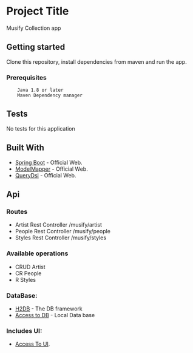 #   Project Title
Musify Collection app

##  Getting started
Clone this repository, install dependencies from maven and run the app.

### Prerequisites
```
    Java 1.8 or later
    Maven Dependency manager

```
## Tests
No tests for this application

## Built With
* [Spring Boot](https://projects.spring.io/spring-boot/) - Official Web.
* [ModelMapper](http://modelmapper.org/) - Official Web.
* [QueryDsl](http://www.querydsl.com/) - Official Web.


## Api
### Routes
* Artist Rest Controller /musify/artist
* People Rest Controller /musify/people
* Styles Rest Controller /musify/styles

### Available operations
* CRUD Artist
* CR People
* R Styles

### DataBase:
* [H2DB](http://www.h2database.com/html/main.html) - The DB framework
* [Access to DB](https://localhost/h2-console) - Local Data base

### Includes UI:
* [Access To UI](http://localhost).

